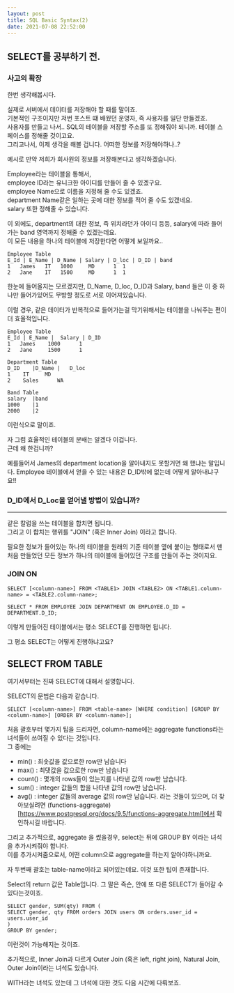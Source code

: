 ```yaml
---
layout: post
title: SQL Basic Syntax(2)
date: 2021-07-08 22:52:00
---
```


## SELECT를 공부하기 전.

### 사고의 확장
한번 생각해봅시다.  

실제로 서버에서 데이터를 저장해야 할 때를 말이죠.  
기본적인 구조이지만 저번 포스트 떄 배웠던 운영자, 즉 사용자를 일단 만들겠죠.  
사용자를 만들고 나서.. SQL의 테이블을 저장할 주소를 또 정해줘야 되니까. 테이블 스페이스를 정해줄 것이고요.  
그리고나서, 이제 생각을 해볼 겁니다. 어떠한 정보를 저장해야하나..?  

예시로 만약 저희가 회사원의 정보를 저장해본다고 생각하겠습니다.

Employee라는 테이블을 통해서,  
employee ID라는 유니크한 아이디를 만들어 줄 수 있겠구요.  
employee Name으로 이름을 지정해 줄 수도 있겠죠.  
department Name같은 일하는 곳에 대한 정보를 적어 줄 수도 있겠네요.  
salary 또한 정해줄 수 있습니다.  

이 외에도, department의 대한 정보, 즉 위치라던가 아이디 등등, salary에 따라 들어가는 band 영역까지 정해줄 수 있겠는데요.  
이 모든 내용을 하나의 테이블에 저장한다면 어떻게 보일까요..  

```
Employee Table
E_Id | E_Name | D_Name | Salary | D_loc | D_ID | band
1	James	IT	 1000	  MD	  1	 1
2	Jane	IT	 1500	  MD	  1	 1
```
한눈에 들어올지는 모르겠지만, D_Name, D_loc, D_ID과 Salary, band 들은 이 중 하나만 들어가있어도 무방할 정도로 서로 이어져있습니다.

이럴 경우, 같은 데이터가 반복적으로 들어가는걸 막기위해서는 테이블을 나눠주는 편이 더 효율적입니다.  

```
Employee Table
E_Id | E_Name |  Salary | D_ID 
1	James	 1000	   1	
2	Jane	 1500	   1

Department Table
D_ID	|D_Name	|	D_loc
1	 IT		MD
2	 Sales		WA

Band Table
salary	|band
1000	|1
2000	|2
```
이런식으로 말이죠.

자 그럼 효율적인 테이블의 분배는 알겠다 이겁니다.  
근데 왜 한겁니까?  

예를들어서 James의 department location을 알아내지도 못할거면 왜 했냐는 말입니다.
Employee 테이블에서 얻을 수 있는 내용은 D_ID밖에 없는데 어떻게 알아내냐구요!!

### D_ID에서 D_Loc을 얻어낼 방법이 있습니까?
-----------------------------
같은 칼럼을 쓰는 테이블을 합치면 됩니다.  
그리고 이 합치는 행위를 "JOIN" (혹은 Inner Join) 이라고 합니다.  

필요한 정보가 들어있는 하나의 테이블을 원래의 기준 테이블 옆에 붙이는 형태로서 맨 처음 만들었던 모든 정보가 하나의 테이블에 들어있던 구조를 만들어 주는 것이지요.  

### JOIN ON
```
SELECT [<column-name>] FROM <TABLE1> JOIN <TABLE2> ON <TABLE1.column-name> = <TABLE2.column-name>;

SELECT * FROM EMPLOYEE JOIN DEPARTMENT ON EMPLOYEE.D_ID = DEPARTMENT.D_ID;
```
이렇게 만들어진 테이블에서는 평소 SELECT를 진행하면 됩니다.

그 평소 SELECT는 어떻게 진행하냐고요?  

## SELECT FROM TABLE

여기서부터는 진짜 SELECT에 대해서 설명합니다.

SELECT의 문법은 다음과 같습니다.

```
SELECT [<column-name>] FROM <table-name> [WHERE condition] [GROUP BY <column-name>] [ORDER BY <column-name>];
```

처음 괄호부터 몇가지 팁을 드리자면, column-name에는 aggregate functions라는 녀석들이 쓰여질 수 있다는 것입니다.  
그 중에는
- min() : 최솟값을 값으로한 row만 남습니다
- max() : 최댓값을 값으로한 row만 남습니다
- count() : 몇개의 rows들이 있는지를 나타낸 값의 row만 남습니다.
- sum() : integer 값들의 합을 나타낸 값의 row만 남습니다.
- avg() : integer 값들의 average 값의 row만 남습니다.
라는 것들이 있으며, 더 찾아보실려면 (functions-aggregate)[https://www.postgresql.org/docs/9.5/functions-aggregate.html]에서 확인하시길 바랍니다.  

그리고 추가적으로, aggregate 을 썼을경우, select는 뒤에 GROUP BY <column-name> 이라는 녀석을 추가시켜줘야 합니다.  
이를 추가시켜줌으로서, 어떤 column으로 aggregate을 하는지 알아야하니까요.

자 두번째 괄호는 table-name이라고 되어있는데요. 이것 또한 팁이 존재합니다.  

Select의 return 값은 Table입니다. 그 말은 즉슨, <table-name> 안에 또 다른 SELECT가 들어갈 수 있다는것이죠.

```
SELECT gender, SUM(qty) FROM (
SELECT gender, qty FROM orders JOIN users ON orders.user_id = users.user_id
)
GROUP BY gender;
```
이런것이 가능해지는 것이죠.

추가적으로, Inner Join과 다르게 Outer Join (혹은 left, right join), Natural Join, Outer Join이라는 녀석도 있습니다.

WITH라는 녀석도 있는데 그 녀석에 대한 것도 다음 시간에 다뤄보죠.
